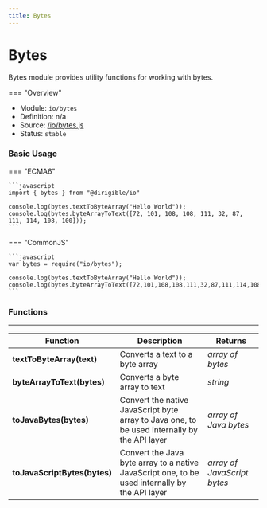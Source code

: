 ```yaml
---
title: Bytes
---
```


Bytes
===

Bytes module provides utility functions for working with bytes.

=== "Overview"
- Module: `io/bytes`
- Definition: n/a
- Source: [/io/bytes.js](https://github.com/eclipse/dirigible/blob/master/components/api-io/src/main/resources/META-INF/dirigible/io/bytes.js)
- Status: `stable`


### Basic Usage

=== "ECMA6"

    ```javascript
    import { bytes } from "@dirigible/io"

    console.log(bytes.textToByteArray("Hello World"));
    console.log(bytes.byteArrayToText([72, 101, 108, 108, 111, 32, 87, 111, 114, 108, 100]));
    ```

=== "CommonJS"

    ```javascript
    var bytes = require("io/bytes");

    console.log(bytes.textToByteArray("Hello World"));
    console.log(bytes.byteArrayToText([72,101,108,108,111,32,87,111,114,108,100]));
    ```

### Functions

---

Function     | Description | Returns
------------ | ----------- | --------
**textToByteArray(text)**   | Converts a text to a byte array | *array of bytes*
**byteArrayToText(bytes)**   | Converts a byte array to text | *string*
**toJavaBytes(bytes)**   | Convert the native JavaScript byte array to Java one, to be used internally by the API layer | *array of Java bytes*
**toJavaScriptBytes(bytes)**   | Convert the Java byte array to a native JavaScript one, to be used internally by the API layer | *array of JavaScript bytes*
